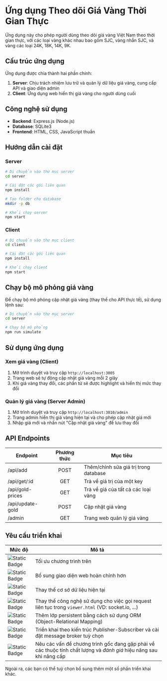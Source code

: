 # Ứng dụng Theo dõi Giá Vàng Thời Gian Thực

Ứng dụng này cho phép người dùng theo dõi giá vàng Việt Nam theo thời gian thực, với các loại vàng khác nhau bao gồm SJC, vàng nhẫn SJC, và vàng các loại 24K, 18K, 14K, 9K.


## Cấu trúc ứng dụng

Ứng dụng được chia thành hai phần chính:

1. **Server**: Chịu trách nhiệm lưu trữ và quản lý dữ liệu giá vàng, cung cấp API và giao diện admin
2. **Client**: Ứng dụng web hiển thị giá vàng cho người dùng cuối

## Công nghệ sử dụng

- **Backend**: Express.js (Node.js)
- **Database**: SQLite3
- **Frontend**: HTML, CSS, JavaScript thuần

## Hướng dẫn cài đặt

### Server

```bash
# Di chuyển vào thư mục server
cd server

# Cài đặt các gói liên quan
npm install

# Tạo folder cho database
mkdir -p db

# Khởi chạy server
npm start
```

### Client

```bash
# Di chuyển vào thư mục client
cd client

# Cài đặt các gói liên quan
npm install

# Khởi chạy client
npm start
```

## Chạy bộ mô phỏng giá vàng

Để chạy bộ mô phỏng cập nhật giá vàng (thay thế cho API thực tế), sử dụng lệnh sau:

```bash
# Di chuyển vào thư mục server
cd server

# Chạy bộ mô phỏng
npm run simulate
```

## Sử dụng ứng dụng

### Xem giá vàng (Client)

1. Mở trình duyệt và truy cập `http://localhost:3005`
2. Trang web sẽ tự động cập nhật giá vàng mỗi 2 giây
3. Khi giá vàng thay đổi, các phần tử sẽ được highlight và hiển thị mức thay đổi

### Quản lý giá vàng (Server Admin)

1. Mở trình duyệt và truy cập `http://localhost:3010/admin`
2. Trang admin hiển thị giá vàng hiện tại và cho phép cập nhật giá mới
3. Nhập giá mới và nhấn nút "Cập nhật giá vàng" để lưu thay đổi

## API Endpoints

| Endpoint | Phương thức | Mục tiêu |
|----------|:-----------:|----------|
| /api/add | POST | Thêm/chỉnh sửa giá trị trong database |
| /api/get/:id | GET | Trả về giá trị của một key |
| /api/gold-prices | GET | Trả về giá của tất cả các loại vàng |
| /api/update-gold | POST | Cập nhật giá vàng |
| /admin | GET | Trang web quản lý giá vàng |

## Yêu cầu triển khai
| Mức độ | Mô tả |
|--|--|
| ![Static Badge](https://img.shields.io/badge/OPTIONAL-medium-yellow)  | Tối ưu chương trình trên |
| ![Static Badge](https://img.shields.io/badge/OPTIONAL-easy-green) | Bổ sung giao diện web hoàn chỉnh hơn |
| ![Static Badge](https://img.shields.io/badge/OPTIONAL-easy-green) | Thay thế cơ sở dữ liệu hiện tại |
| ![Static Badge](https://img.shields.io/badge/REQUIRED-easy-green) | Thay thế công nghệ sử dụng cho việc gọi request liên tục trong `viewer.html` (VD: socket.io, ...) |
| ![Static Badge](https://img.shields.io/badge/REQUIRED-medium-yellow) | Thêm lớp persistent bằng cách sử dụng ORM (Object-Relational Mapping) |
| ![Static Badge](https://img.shields.io/badge/REQUIRED-medium-yellow) | Triển khai theo kiến trúc Publisher-Subscriber và cài đặt message broker tuỳ chọn |
| ![Static Badge](https://img.shields.io/badge/REQUIRED-medium-yellow) | Nêu các vấn đề chương trình gốc đang gặp phải về các thuộc tính chất lượng và *đánh giá* hiệu năng sau khi nâng cấp |

Ngoài ra, các bạn có thể tuỳ chọn bổ sung thêm một số phần triển khai khác.

